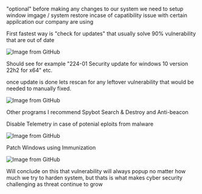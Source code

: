 
<p>"optional" before making any changes to our system we need to setup window imgage / system restore incase of capatibility issue with certain appilcation our company are using</p>

<p>First fastest way is "check for updates" that usually solve 90%  vulnerability that are out of date</p>

<img src="https://github.com/TommyP702/TanPham/assets/169327735/bacf4d9e-8ca2-40ea-8cc7-50414269137a" alt="Image from GitHub"/>

<p>Should see for example  "224-01 Security update for windows 10 version 22h2 for x64" etc.</p>

<p> once update is done lets rescan for any leftover vulnerability that would be needed to manually fixed.</p>

<img src="https://github.com/TommyP702/TanPham/assets/169327735/03412341-4a92-4188-941d-2971a57d6a2a" alt="Image from GitHub"/>


Other programs I recommend Spybot Search & Destroy and Anti-beacon


<p>Disable Telemetry in case of potenial eploits from malware</p>
<img src="https://github.com/TommyP702/TanPham/assets/169327735/65e93719-b62f-479a-aa79-ff7634986271" alt="Image from GitHub"/>

<p>Patch Windows using Immunization </p>

<img src="https://github.com/TommyP702/TanPham/assets/169327735/9cf9af00-7456-4b1d-8b4c-7022b7a2532d" alt="Image from GitHub"/>

<p>Will conclude on this that vulnerability will always popup no matter how much we try to harden system, but thats is what makes cyber security challenging as threat continue to grow</p>
